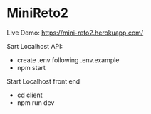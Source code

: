 # MiniReto2

Live Demo: https://mini-reto2.herokuapp.com/

Sart Localhost API:
 - create .env following .env.example
 - npm start

Start Localhost front end
 - cd client
 - npm run dev
